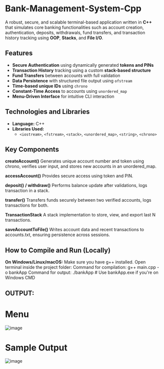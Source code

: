# Bank-Management-System-Cpp

A robust, secure, and scalable terminal-based application written in **C++** that simulates core banking functionalities such as account creation, authentication, deposits, withdrawals, fund transfers, and transaction history tracking using **OOP**, **Stacks**, and **File I/O**.

## Features

- **Secure Authentication** using dynamically generated **tokens and PINs**
- **Transaction History** tracking using a custom **stack-based structure**
- **Fund Transfers** between accounts with full validation
- **Data Persistence** with structured file output using `ofstream`
- **Time-based unique IDs** using `chrono`
- **Constant-Time Access** to accounts using `unordered_map`
- **Menu-Driven Interface** for intuitive CLI interaction

## Technologies and Libraries

- **Language:** C++
- **Libraries Used:**
  - `<iostream>`, `<fstream>`, `<stack>`, `<unordered_map>`, `<string>`, `<chrono>`

## Key Components

**createAccount()**
Generates unique account number and token using chrono, verifies user input, and stores new accounts in an unordered_map.

**accessAccount()**
Provides secure access using token and PIN.

**deposit() / withdraw()**
Performs balance update after validations, logs transaction in a stack.

**transfer()**
Transfers funds securely between two verified accounts, logs transactions for both.

**TransactionStack**
A stack implementation to store, view, and export last N transactions.

**saveAccountToFile()**
Writes account data and recent transactions to accounts.txt, ensuring persistence across sessions.

## How to Compile and Run (Locally)
**On Windows/Linux/macOS:**
Make sure you have g++ installed. Open terminal inside the project folder:
Command for compilation: g++ main.cpp -o bankApp
Command for output: ./bankApp           # Use bankApp.exe if you're on Windows CMD
## OUTPUT: 
# Menu
![image](https://github.com/user-attachments/assets/21631ca4-28fc-4fbb-b7dc-c941097c3982)
# Sample Output
![image](https://github.com/user-attachments/assets/d6e90f33-64f8-4811-b51e-e6c371c479d4)

